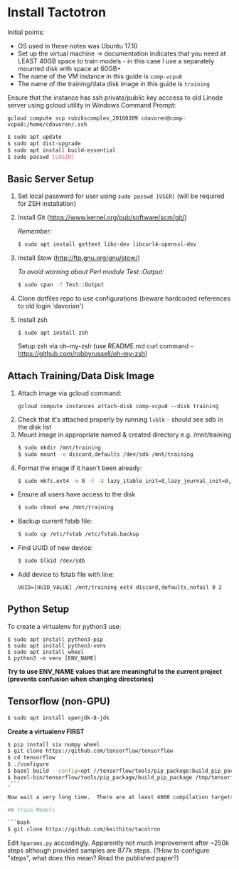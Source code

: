# Install Tactotron

Initial points:
  - OS used in these notes was Ubuntu 17.10
  - Set up the virtual machine -> documentation indicates that you need at LEAST 40GB space to train models - in this case I use a separately mounted disk with space at 60GB+
  - The name of the VM instance in this guide is ```comp-vcpu8```
  - The name of the training/data disk image in this guide is ```training```

Ensure that the instance has ssh private/public key acccess to old Linode server using gcloud utility in Windows Command Prompt:

```
gcloud compute scp rubikscomplex_20160309 cdavoren@comp-vcpu8:/home/cdavoren/.ssh
```

```bash
$ sudo apt update
$ sudo apt dist-upgrade
$ sudo apt install build-essential
$ sudo passwd [LOGIN]
```

## Basic Server Setup

  1. Set local password for user using ```sudo passwd [USER]``` (will be required for ZSH installation)
  2. Install Git (https://www.kernel.org/pub/software/scm/git/)
  
      *Remember:*
      ```bash
      $ sudo apt install gettext libz-dev libcurl4-openssl-dev
      ```
  1. Install Stow (http://ftp.gnu.org/gnu/stow/)
  
      *To avoid warning about Perl module Test::Output:*
      ```bash
      $ sudo cpan -f Test::Output
      ```
  1. Clone dotfiles repo to use configurations (beware hardcoded references to old login 'davorian')
  1. Install zsh 
     ```
     $ sudo apt install zsh
     ```
     Setup zsh via oh-my-zsh (use README.md curl command - https://github.com/robbyrussell/oh-my-zsh)

## Attach Training/Data Disk Image

1. Attach image via gcloud command:
    ```
    gcloud compute instances attach-disk comp-vcpu8 --disk training
    ```
1. Check that it's attached properly by running ```lsblk``` - should see sdb in the disk list
1. Mount image in appropriate named & created directory e.g. /mnt/training
    ```bash
    $ sudo mkdir /mnt/training
    $ sudo mount -o discard,defaults /dev/sdb /mnt/training
    ```
1. Format the image if it hasn't been already:
    ```bash
    $ sudo mkfs.ext4 -m 0 -F -E lazy_itable_init=0,lazy_journal_init=0,discard /dev/sdb
    ```
- Ensure all users have access to the disk
    ```bash
    $ sudo chmod a+w /mnt/training
    ```
- Backup current fstab file:
    ```bash
    $ sudo cp /etc/fstab /etc/fstab.backup
    ```
- Find UUID of new device:
    ```bash
    $ sudo blkid /dev/sdb
    ```
- Add device to fstab file with line:
    ```fstab
    UUID=[UUID_VALUE] /mnt/training ext4 discard,defaults,nofail 0 2
    ```

## Python Setup

To create a virtualenv for python3 use:
```
$ sudo apt install python3-pip
$ sudo apt install python3-venv
$ sudo apt install wheel
$ python3 -m venv [ENV_NAME]
```

**Try to use ENV_NAME values that are meaningful to the current project (prevents confusion when changing directories)**

## Tensorflow (non-GPU)

```bash
$ sudo apt install openjdk-8-jdk
```

**Create a virtualenv FIRST**

```bash
$ pip install six numpy wheel
$ git clone https://github.com/tensorflow/tensorflow 
$ cd tensorflow
$ ./configure
$ bazel build --config=opt //tensorflow/tools/pip_package:build_pip_package
$ bazel-bin/tensorflow/tools/pip_package/build_pip_package /tmp/tensorflow_pkg
,``` 

Now wait a very long time.  There are at least 4000 compilation targets here.

## Train Models

```bash
$ git clone https://github.com/keithito/tacotron
```

Edit `hparams.py` accordingly.  Apparently not much improvement after ~250k steps although provided samples are 877k steps.  (?How to configure "steps", what does this mean?  Read the published paper?)

